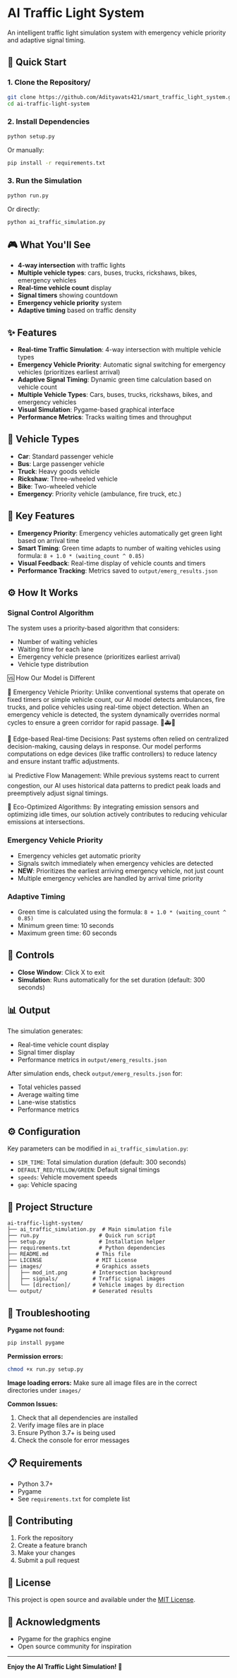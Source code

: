 # AI Traffic Light System

An intelligent traffic light simulation system with emergency vehicle priority and adaptive signal timing.

## 🚀 Quick Start



### 1. Clone the Repository/
```bash
git clone https://github.com/Adityavats421/smart_traffic_light_system.git
cd ai-traffic-light-system
```

### 2. Install Dependencies
```bash
python setup.py
```
Or manually:
```bash
pip install -r requirements.txt
```

### 3. Run the Simulation
```bash
python run.py
```
Or directly:
```bash
python ai_traffic_simulation.py
```

## 🎮 What You'll See

- **4-way intersection** with traffic lights
- **Multiple vehicle types**: cars, buses, trucks, rickshaws, bikes, emergency vehicles
- **Real-time vehicle count** display
- **Signal timers** showing countdown
- **Emergency vehicle priority** system
- **Adaptive timing** based on traffic density

## ✨ Features

- **Real-time Traffic Simulation**: 4-way intersection with multiple vehicle types
- **Emergency Vehicle Priority**: Automatic signal switching for emergency vehicles (prioritizes earliest arrival)
- **Adaptive Signal Timing**: Dynamic green time calculation based on vehicle count
- **Multiple Vehicle Types**: Cars, buses, trucks, rickshaws, bikes, and emergency vehicles
- **Visual Simulation**: Pygame-based graphical interface
- **Performance Metrics**: Tracks waiting times and throughput

## 🚗 Vehicle Types

- **Car**: Standard passenger vehicle
- **Bus**: Large passenger vehicle
- **Truck**: Heavy goods vehicle  
- **Rickshaw**: Three-wheeled vehicle
- **Bike**: Two-wheeled vehicle
- **Emergency**: Priority vehicle (ambulance, fire truck, etc.)

## 🎯 Key Features

- **Emergency Priority**: Emergency vehicles automatically get green light based on arrival time
- **Smart Timing**: Green time adapts to number of waiting vehicles using formula: `8 + 1.0 * (waiting_count ^ 0.85)`
- **Visual Feedback**: Real-time display of vehicle counts and timers
- **Performance Tracking**: Metrics saved to `output/emerg_results.json`

## ⚙️ How It Works

### Signal Control Algorithm
The system uses a priority-based algorithm that considers:
- Number of waiting vehicles
- Waiting time for each lane
- Emergency vehicle presence (prioritizes earliest arrival)
- Vehicle type distribution



🆚 How Our Model is Different

🚨 Emergency Vehicle Priority:
Unlike conventional systems that operate on fixed timers or simple vehicle count, our AI model detects ambulances, fire trucks, and police vehicles using real-time object detection. When an emergency vehicle is detected, the system dynamically overrides normal cycles to ensure a green corridor for rapid passage. 🏥🚑🚒

📡 Edge-based Real-time Decisions:
Past systems often relied on centralized decision-making, causing delays in response. Our model performs computations on edge devices (like traffic controllers) to reduce latency and ensure instant traffic adjustments.

📊 Predictive Flow Management:
While previous systems react to current congestion, our AI uses historical data patterns to predict peak loads and preemptively adjust signal timings.

🌱 Eco-Optimized Algorithms:
By integrating emission sensors and optimizing idle times, our solution actively contributes to reducing vehicular emissions at intersections.


### Emergency Vehicle Priority
- Emergency vehicles get automatic priority
- Signals switch immediately when emergency vehicles are detected
- **NEW**: Prioritizes the earliest arriving emergency vehicle, not just count
- Multiple emergency vehicles are handled by arrival time priority

### Adaptive Timing
- Green time is calculated using the formula: `8 + 1.0 * (waiting_count ^ 0.85)`
- Minimum green time: 10 seconds
- Maximum green time: 60 seconds

## 🚦 Controls

- **Close Window**: Click X to exit
- **Simulation**: Runs automatically for the set duration (default: 300 seconds)

## 📊 Output

The simulation generates:
- Real-time vehicle count display
- Signal timer display
- Performance metrics in `output/emerg_results.json`

After simulation ends, check `output/emerg_results.json` for:
- Total vehicles passed
- Average waiting time
- Lane-wise statistics
- Performance metrics

## ⚙️ Configuration

Key parameters can be modified in `ai_traffic_simulation.py`:
- `SIM_TIME`: Total simulation duration (default: 300 seconds)
- `DEFAULT_RED/YELLOW/GREEN`: Default signal timings
- `speeds`: Vehicle movement speeds
- `gap`: Vehicle spacing

## 📁 Project Structure

```
ai-traffic-light-system/
├── ai_traffic_simulation.py  # Main simulation file
├── run.py                   # Quick run script
├── setup.py                 # Installation helper
├── requirements.txt         # Python dependencies
├── README.md               # This file
├── LICENSE                 # MIT License
├── images/                 # Graphics assets
│   ├── mod_int.png        # Intersection background
│   ├── signals/           # Traffic signal images
│   └── [direction]/       # Vehicle images by direction
└── output/                # Generated results
```

## 🐛 Troubleshooting

**Pygame not found:**
```bash
pip install pygame
```

**Permission errors:**
```bash
chmod +x run.py setup.py
```

**Image loading errors:**
Make sure all image files are in the correct directories under `images/`

**Common Issues:**
1. Check that all dependencies are installed
2. Verify image files are in place
3. Ensure Python 3.7+ is being used
4. Check the console for error messages

## 📋 Requirements

- Python 3.7+
- Pygame
- See `requirements.txt` for complete list

## 🤝 Contributing

1. Fork the repository
2. Create a feature branch
3. Make your changes
4. Submit a pull request

## 📄 License

This project is open source and available under the [MIT License](LICENSE).

## 🙏 Acknowledgments

- Pygame for the graphics engine
- Open source community for inspiration

---

**Enjoy the AI Traffic Light Simulation! 🚦**
